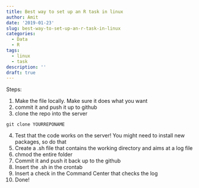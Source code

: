 ```yaml
---
title: Best way to set up an R task in linux
author: Amit
date: '2019-01-23'
slug: best-way-to-set-up-an-r-task-in-linux
categories:
  - Data
  - R
tags:
  - linux
  - task
description: ''
draft: true
---
```


Steps:

 1. Make the file locally. Make sure it does what you want
 2. commit it and push it up to github
 3. clone the repo into the server

``` {bash}
git clone YOURREPONAME
```
 4. Test that the code works on the server! You might need to install new packages, so do that
 5. Create a .sh file that contains the working directory and aims at a log file
 6. chmod the entire folder
 7. Commit it and push it back up to the github
 8. Insert the .sh in the crontab
 9. Insert a check in the Command Center that checks the log
 10. Done!